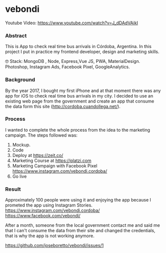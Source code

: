 # vebondi

Youtube Video: https://www.youtube.com/watch?v=J_dDAdVAikI 

### Abstract
This is App to check real time bus arrivals in Córdoba, Argentina. 
In this project I put in practice my frontend developer, design and marketing skills.

🤓 Stack: MongoDB , Node, Express,Vue JS, PWA, MaterialDesign. Photoshop, Instagram Ads, Facebook Pixel, GoogleAnalytics.

### Background

By the year 2017, I bought my first iPhone and at that moment there was any app for iOS to check real time bus arrivals in my city. I decided to use an existing web page from the government and create an app that consume the data form this site (http://cordoba.cuandollega.net/).

### Process

I wanted to complete the whole process from the idea to the marketing campaign. The steps followed was:

1.  Mockup.
2. Code
3. Deploy at https://zeit.co/
4. Marketing Course at https://platzi.com 
5. Marketing Campaign with Facebook Pixel  
https://www.instagram.com/vebondi.cordoba/
6. Go live

### Result

Approximately 100 people were using it and enjoying the app because I prometed the app using Instagram Stories.
https://www.instagram.com/vebondi.cordoba/
https://www.facebook.com/vebondi/ 

After a month, someone from the local government contact me and said me that I can't consume the data from their site and changed the credentials, that is why the app is not working anymore.

https://github.com/joseboretto/vebondi/issues/1

